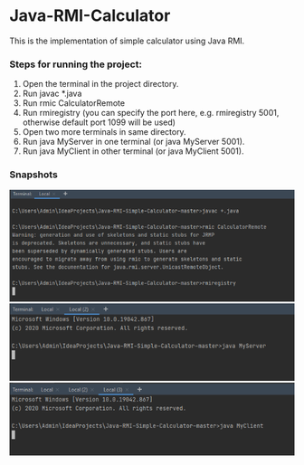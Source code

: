 # Java-RMI-Calculator

This is the implementation of simple calculator using Java RMI.

### Steps for running the project:

1. Open the terminal in the project directory.
2. Run javac \*.java
3. Run rmic CalculatorRemote
4. Run rmiregistry (you can specify the port here, e.g. rmiregistry 5001, otherwise default port 1099 will be used)
5. Open two more terminals in same directory.
6. Run java MyServer in one terminal (or java MyServer 5001).
7. Run java MyClient in other terminal (or java MyClient 5001).

### Snapshots

![picture](img/img1.png)
![picture](img/img2.png)
![picture](img/img3.png)
